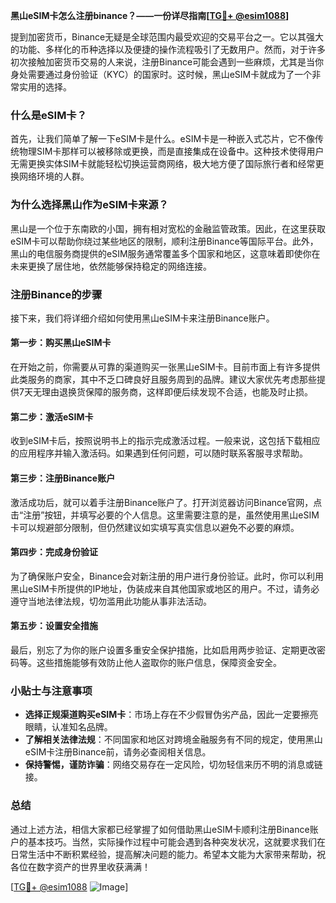 **黑山eSIM卡怎么注册binance？——一份详尽指南[[TG💪+ @esim1088](https://t.me/s/esim1088)]**

提到加密货币，Binance无疑是全球范围内最受欢迎的交易平台之一。它以其强大的功能、多样化的币种选择以及便捷的操作流程吸引了无数用户。然而，对于许多初次接触加密货币交易的人来说，注册Binance可能会遇到一些麻烦，尤其是当你身处需要通过身份验证（KYC）的国家时。这时候，黑山eSIM卡就成为了一个非常实用的选择。

### 什么是eSIM卡？

首先，让我们简单了解一下eSIM卡是什么。eSIM卡是一种嵌入式芯片，它不像传统物理SIM卡那样可以被移除或更换，而是直接集成在设备中。这种技术使得用户无需更换实体SIM卡就能轻松切换运营商网络，极大地方便了国际旅行者和经常更换网络环境的人群。

### 为什么选择黑山作为eSIM卡来源？

黑山是一个位于东南欧的小国，拥有相对宽松的金融监管政策。因此，在这里获取eSIM卡可以帮助你绕过某些地区的限制，顺利注册Binance等国际平台。此外，黑山的电信服务商提供的eSIM服务通常覆盖多个国家和地区，这意味着即使你在未来更换了居住地，依然能够保持稳定的网络连接。

### 注册Binance的步骤

接下来，我们将详细介绍如何使用黑山eSIM卡来注册Binance账户。

#### 第一步：购买黑山eSIM卡

在开始之前，你需要从可靠的渠道购买一张黑山eSIM卡。目前市面上有许多提供此类服务的商家，其中不乏口碑良好且服务周到的品牌。建议大家优先考虑那些提供7天无理由退换货保障的服务商，这样即便后续发现不合适，也能及时止损。

#### 第二步：激活eSIM卡

收到eSIM卡后，按照说明书上的指示完成激活过程。一般来说，这包括下载相应的应用程序并输入激活码。如果遇到任何问题，可以随时联系客服寻求帮助。

#### 第三步：注册Binance账户

激活成功后，就可以着手注册Binance账户了。打开浏览器访问Binance官网，点击“注册”按钮，并填写必要的个人信息。这里需要注意的是，虽然使用黑山eSIM卡可以规避部分限制，但仍然建议如实填写真实信息以避免不必要的麻烦。

#### 第四步：完成身份验证

为了确保账户安全，Binance会对新注册的用户进行身份验证。此时，你可以利用黑山eSIM卡所提供的IP地址，伪装成来自其他国家或地区的用户。不过，请务必遵守当地法律法规，切勿滥用此功能从事非法活动。

#### 第五步：设置安全措施

最后，别忘了为你的账户设置多重安全保护措施，比如启用两步验证、定期更改密码等。这些措施能够有效防止他人盗取你的账户信息，保障资金安全。

### 小贴士与注意事项

- **选择正规渠道购买eSIM卡**：市场上存在不少假冒伪劣产品，因此一定要擦亮眼睛，认准知名品牌。
- **了解相关法律法规**：不同国家和地区对跨境金融服务有不同的规定，使用黑山eSIM卡注册Binance前，请务必查阅相关信息。
- **保持警惕，谨防诈骗**：网络交易存在一定风险，切勿轻信来历不明的消息或链接。

### 总结

通过上述方法，相信大家都已经掌握了如何借助黑山eSIM卡顺利注册Binance账户的基本技巧。当然，实际操作过程中可能会遇到各种突发状况，这就要求我们在日常生活中不断积累经验，提高解决问题的能力。希望本文能为大家带来帮助，祝各位在数字资产的世界里收获满满！

[[TG💪+ @esim1088](https://t.me/s/esim1088) ![Image](https://i.postimg.cc/4NQfJmqS/Snipaste-2025-05-13-00-14-12.png)]